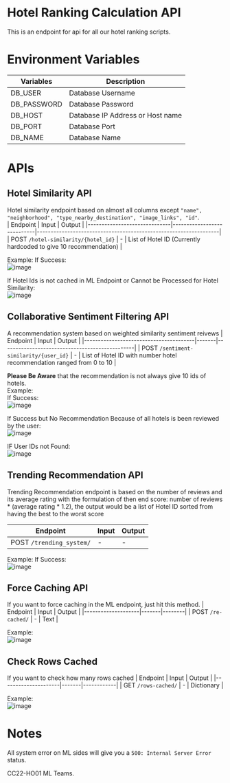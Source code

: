 # Hotel Ranking Calculation API

This is an endpoint for api for all our hotel ranking scripts.

# Environment Variables
| Variables   | Description                      |
|-------------|----------------------------------|
| DB_USER     | Database Username                |
| DB_PASSWORD | Database Password                |
| DB_HOST     | Database IP Address or Host name |
| DB_PORT     | Database Port                    |
| DB_NAME     | Database Name                    |

# APIs
## Hotel Similarity API
Hotel similarity endpoint based on almost all columns except `"name", "neighborhood", "type_nearby_destination", "image_links", "id"`.    
| Endpoint                     | Input                      | Output                                                           |
|------------------------------|----------------------------|------------------------------------------------------------------|
| POST `/hotel-similarity/{hotel_id}` | - | List of Hotel ID (Currently hardcoded to give 10 recommendation) |

Example:
If Success:  
![image](https://user-images.githubusercontent.com/61568092/169243556-4432b73c-e812-4c8c-b45e-101a009da98f.png)

If Hotel Ids is not cached in ML Endpoint or Cannot be Processed for Hotel Similarity:  
![image](https://user-images.githubusercontent.com/61568092/169243726-0f346f09-d498-4e53-815f-b13664c1b880.png)

## Collaborative Sentiment Filtering API
A recommendation system based on weighted similarity sentiment reivews
| Endpoint                               | Input | Output                                         |
|----------------------------------------|-------|------------------------------------------------|
| POST `/sentiment-similarity/{user_id}` | -     | List of Hotel ID with number hotel recommendation ranged from 0 to 10 |

**Please Be Aware** that the recommendation is not always give 10 ids of hotels.  
Example:  
If Success:  
![image](https://user-images.githubusercontent.com/61568092/169698056-96480a98-ca74-4ab2-8639-c48797d996d1.png)  

If Success but No Recommendation Because of all hotels is been reviewed by the user:  
![image](https://user-images.githubusercontent.com/61568092/169698126-55871840-9cf4-4a9d-ac0d-f01ad12c9d22.png)

IF User IDs not Found:  
![image](https://user-images.githubusercontent.com/61568092/169698039-9f596f8f-895e-48b8-8a6a-3f0c0e123476.png)

## Trending Recommendation API
Trending Recommendation endpoint is based on the number of reviews and its average rating with the formulation of then end score: number of reviews * (average rating * 1.2), the output would be a list of Hotel ID sorted from having the best to the worst score    

| Endpoint                     | Input                      | Output                                                           |
|------------------------------|----------------------------|------------------------------------------------------------------|
| POST `/trending_system/` | - | - | List of Hotel ID sorted from having the best to the worst score

Example:
If Success:  
![image](https://user-images.githubusercontent.com/61568092/169243556-4432b73c-e812-4c8c-b45e-101a009da98f.png)

## Force Caching API
If you want to force caching in the ML endpoint, just hit this method.
| Endpoint           | Input | Output |
|--------------------|-------|--------|
| POST `/re-cached/` | -     | Text   |

Example:   
![image](https://user-images.githubusercontent.com/58240454/170513139-8e011a8d-4f73-4f97-865c-1f02b00e601a.JPG)

## Check Rows Cached
If you want to check how many rows cached
| Endpoint            | Input | Output     |
|---------------------|-------|------------|
| GET `/rows-cached/` | -     | Dictionary |

Example:  
![image](https://user-images.githubusercontent.com/61568092/169244820-3696ad2a-fb41-4359-806b-2b8c552768d1.png)


# Notes
All system error on ML sides will give you a `500: Internal Server Error` status.


CC22-HO01 ML Teams.
